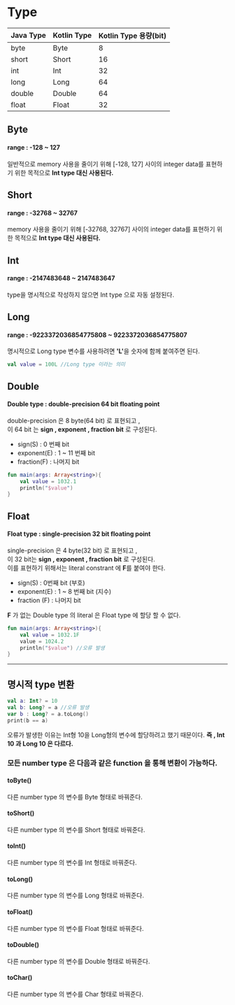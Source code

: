 # Type

Java Type | Kotlin Type | Kotlin Type 용량(bit)
--- | --- | --- 
byte | Byte | 8
short | Short | 16
int | Int |32
long | Long | 64
double | Double | 64
float | Float | 32


## Byte

#### range : -128 ~ 127

일반적으로 memory 사용을 줄이기 위해 [-128, 127] 사이의 integer data를 표현하기 위한 목적으로 <b>Int type 대신 사용된다.</b>

## Short

#### range : -32768 ~ 32767

memory 사용을 줄이기 위해 [-32768, 32767] 사이의 integer data를 표현하기 위한 목적으로 <b>Int type 대신 사용된다.</b>

## Int

#### range : -2147483648 ~ 2147483647

type을 명시적으로 작성하지 않으면 Int type 으로 자동 설정된다.

## Long

#### range : -9223372036854775808 ~ 9223372036854775807

명시적으로 Long type 변수를 사용하려면 <b>'L'</b>을 숫자에 함께 붙여주면 된다.
```kotlin
val value = 100L //Long type 이라는 의미
```
## Double 

#### Double type : double-precision 64 bit floating point

double-precision 은 8 byte(64 bit) 로 표현되고 ,   
이 64 bit 는 <b>sign , exponent , fraction bit</b> 로 구성된다.

- sign(S) : 0 번째 bit   
- exponent(E) : 1 ~ 11 번째 bit   
- fraction(F) : 나머지 bit

```kotlin
fun main(args: Array<string>){
    val value = 1032.1
    println("$value")
}
```

## Float

#### Float type : single-precision 32 bit floating point

single-precision 은 4 byte(32 bit) 로 표현되고 ,   
 이 32 bit는 <b>sign , exponent , fraction bit</b> 로 구성된다.   
이를 표현하기 위해서는 literal constrant 에 <b>F</b>를 붙여야 한다.

- sign(S) : 0번째 bit (부호)
- exponent(E) : 1 ~ 8 번째 bit (지수)  
- fraction (F) : 나머지 bit

<b>F</b> 가 없는 Double type 의 literal 은 Float type 에 할당 할 수 없다.
```kotlin
fun main(args: Array<string>){
    val value = 1032.1F
    value = 1024.2
    println("$value") //오류 발생
}
```
---
## 명시적 type 변환

```kotlin
val a: Int? = 10 
val b: Long? = a //오류 발생
var b : Long? = a.toLong() 
print(b == a)
```
오류가 발생한 이유는 Int형 10을 Long형의 변수에 할당하려고 했기 때문이다. 
<b>즉 , Int 10 과 Long 10 은 다르다.</b>

### 모든 number type 은 다음과 같은 function 을 통해 변환이 가능하다.

#### toByte()
다른 number type 의 변수를 Byte 형태로 바꿔준다.

#### toShort()
다른 number type 의 변수를 Short 형태로 바꿔준다.

#### toInt()
다른 number type 의 변수를 Int 형태로 바꿔준다.

#### toLong()
다른 number type 의 변수를 Long 형태로 바꿔준다.

#### toFloat()
다른 number type 의 변수를 Float 형태로 바꿔준다.

#### toDouble()
 다른 number type 의 변수를 Double 형태로 바꿔준다.

#### toChar()
다른 number type 의 변수를 Char 형태로 바꿔준다.




